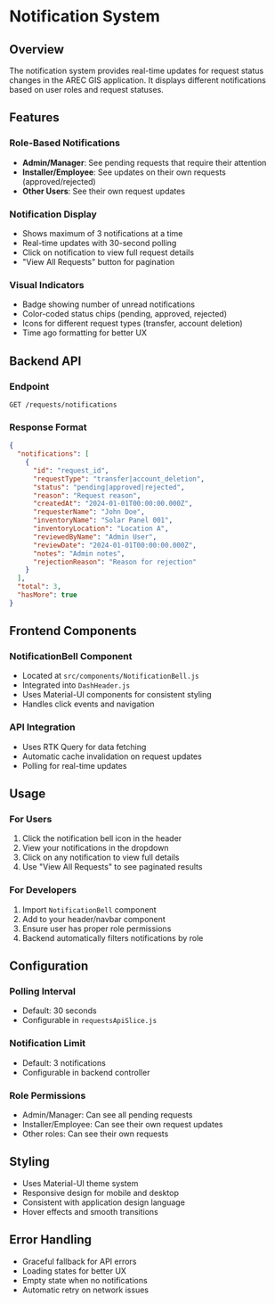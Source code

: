 # Notification System

## Overview
The notification system provides real-time updates for request status changes in the AREC GIS application. It displays different notifications based on user roles and request statuses.

## Features

### Role-Based Notifications
- **Admin/Manager**: See pending requests that require their attention
- **Installer/Employee**: See updates on their own requests (approved/rejected)
- **Other Users**: See their own request updates

### Notification Display
- Shows maximum of 3 notifications at a time
- Real-time updates with 30-second polling
- Click on notification to view full request details
- "View All Requests" button for pagination

### Visual Indicators
- Badge showing number of unread notifications
- Color-coded status chips (pending, approved, rejected)
- Icons for different request types (transfer, account deletion)
- Time ago formatting for better UX

## Backend API

### Endpoint
```
GET /requests/notifications
```

### Response Format
```json
{
  "notifications": [
    {
      "id": "request_id",
      "requestType": "transfer|account_deletion",
      "status": "pending|approved|rejected",
      "reason": "Request reason",
      "createdAt": "2024-01-01T00:00:00.000Z",
      "requesterName": "John Doe",
      "inventoryName": "Solar Panel 001",
      "inventoryLocation": "Location A",
      "reviewedByName": "Admin User",
      "reviewDate": "2024-01-01T00:00:00.000Z",
      "notes": "Admin notes",
      "rejectionReason": "Reason for rejection"
    }
  ],
  "total": 3,
  "hasMore": true
}
```

## Frontend Components

### NotificationBell Component
- Located at `src/components/NotificationBell.js`
- Integrated into `DashHeader.js`
- Uses Material-UI components for consistent styling
- Handles click events and navigation

### API Integration
- Uses RTK Query for data fetching
- Automatic cache invalidation on request updates
- Polling for real-time updates

## Usage

### For Users
1. Click the notification bell icon in the header
2. View your notifications in the dropdown
3. Click on any notification to view full details
4. Use "View All Requests" to see paginated results

### For Developers
1. Import `NotificationBell` component
2. Add to your header/navbar component
3. Ensure user has proper role permissions
4. Backend automatically filters notifications by role

## Configuration

### Polling Interval
- Default: 30 seconds
- Configurable in `requestsApiSlice.js`

### Notification Limit
- Default: 3 notifications
- Configurable in backend controller

### Role Permissions
- Admin/Manager: Can see all pending requests
- Installer/Employee: Can see their own request updates
- Other roles: Can see their own requests

## Styling
- Uses Material-UI theme system
- Responsive design for mobile and desktop
- Consistent with application design language
- Hover effects and smooth transitions

## Error Handling
- Graceful fallback for API errors
- Loading states for better UX
- Empty state when no notifications
- Automatic retry on network issues

